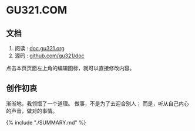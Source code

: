 # GU321.COM


## 文档

1. 阅读 : [doc.gu321.org](https://doc.gu321.org)
1. 源码 : [github.com/gu321/doc](https://github.com/gu321/doc)

点击本页页面左上角的编辑图标，就可以直接修改内容。


## 创作初衷


渐渐地，我领悟了一个道理。
做事，不是为了去迎合别人；
而是，听从自己内心的声音，做对的事情。



{% include "./SUMMARY.md" %}

